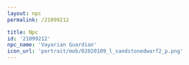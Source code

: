 ```yaml
---
layout: npc
permalink: /21099212

title: Npc
id: '21099212'
npc_name: 'Vayarian Guardian'
icon_url: 'portrait/mob/02020109_l_sandstonedwarf2_p.png'
---
```

